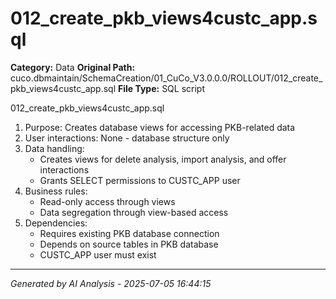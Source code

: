 # 012_create_pkb_views4custc_app.sql

**Category:** Data
**Original Path:** cuco.dbmaintain/SchemaCreation/01_CuCo_V3.0.0.0/ROLLOUT/012_create_pkb_views4custc_app.sql
**File Type:** SQL script

012_create_pkb_views4custc_app.sql
1. Purpose: Creates database views for accessing PKB-related data
2. User interactions: None - database structure only
3. Data handling:
   - Creates views for delete analysis, import analysis, and offer interactions
   - Grants SELECT permissions to CUSTC_APP user
4. Business rules:
   - Read-only access through views
   - Data segregation through view-based access
5. Dependencies:
   - Requires existing PKB database connection
   - Depends on source tables in PKB database
   - CUSTC_APP user must exist

---
*Generated by AI Analysis - 2025-07-05 16:44:15*
